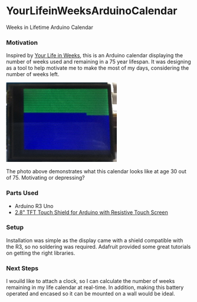 # YourLifeinWeeksArduinoCalendar
Weeks in Lifetime Arduino Calendar 

### Motivation
Inspired by <a href="http://waitbutwhy.com/2014/05/life-weeks.html">Your Life in Weeks</a>, this is an Arduino calendar displaying the number of weeks used and remaining in a 75 year lifespan. It was designing as a tool to help motivate me to make the most of my days, considering the number of weeks left. 

<img src="Example.jpg" width="300" height="215" alt="30 Years out of 75"/>

The photo above demonstrates what this calendar looks like at age 30 out of 75. Motivating or depressing?

### Parts Used
* Arduino R3 Uno
* <a href="https://www.adafruit.com/products/1651">2.8" TFT Touch Shield for Arduino with Resistive Touch Screen</a>

### Setup
Installation was simple as the display came with a shield compatible with the R3, so no soldering was required. Adafruit provided some great tutorials on getting the right libraries.

### Next Steps
I wouild like to attach a clock, so I can calculate the number of weeks remaining in my life calendar at real-time. In addition, making this battery operated and encased so it can be mounted on a wall would be ideal. 